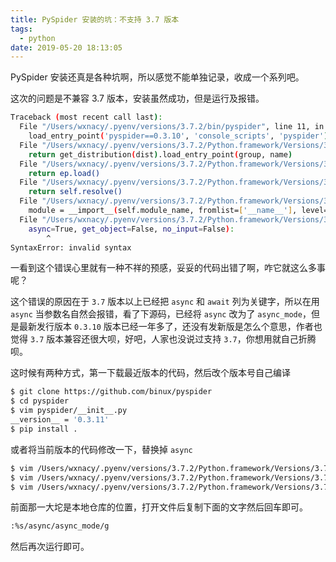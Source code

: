 ```yaml
---
title: PySpider 安装的坑：不支持 3.7 版本
tags:
  - python
date: 2019-05-20 18:13:05
---
```



PySpider 安装还真是各种坑啊，所以感觉不能单独记录，收成一个系列吧。

<!-- more -->
<!-- toc -->

这次的问题是不兼容 3.7 版本，安装虽然成功，但是运行及报错。

```bash
Traceback (most recent call last):
  File "/Users/wxnacy/.pyenv/versions/3.7.2/bin/pyspider", line 11, in <module>
    load_entry_point('pyspider==0.3.10', 'console_scripts', 'pyspider')()
  File "/Users/wxnacy/.pyenv/versions/3.7.2/Python.framework/Versions/3.7/lib/python3.7/site-packages/pkg_resources/__init__.py", line 487, in load_entry_point
    return get_distribution(dist).load_entry_point(group, name)
  File "/Users/wxnacy/.pyenv/versions/3.7.2/Python.framework/Versions/3.7/lib/python3.7/site-packages/pkg_resources/__init__.py", line 2728, in load_entry_point
    return ep.load()
  File "/Users/wxnacy/.pyenv/versions/3.7.2/Python.framework/Versions/3.7/lib/python3.7/site-packages/pkg_resources/__init__.py", line 2346, in load
    return self.resolve()
  File "/Users/wxnacy/.pyenv/versions/3.7.2/Python.framework/Versions/3.7/lib/python3.7/site-packages/pkg_resources/__init__.py", line 2352, in resolve
    module = __import__(self.module_name, fromlist=['__name__'], level=0)
  File "/Users/wxnacy/.pyenv/versions/3.7.2/Python.framework/Versions/3.7/lib/python3.7/site-packages/pyspider/run.py", line 231
    async=True, get_object=False, no_input=False):
        ^
SyntaxError: invalid syntax
```

一看到这个错误心里就有一种不祥的预感，妥妥的代码出错了啊，咋它就这么多事呢？

这个错误的原因在于 `3.7` 版本以上已经把 `async` 和 `await` 列为关键字，所以在用 `async` 当参数名自然会报错，看了下源码，已经将 `async` 改为了 `async_mode`，但是最新发行版本 `0.3.10` 版本已经一年多了，还没有发新版是怎么个意思，作者也觉得 `3.7` 版本兼容还很大呗，好吧，人家也没说过支持 `3.7`，你想用就自己折腾呗。

这时候有两种方式，第一下载最近版本的代码，然后改个版本号自己编译

```bash
$ git clone https://github.com/binux/pyspider
$ cd pyspider
$ vim pyspider/__init__.py
__version__ = '0.3.11'
$ pip install .
```

或者将当前版本的代码修改一下，替换掉 `async`

```bash
$ vim /Users/wxnacy/.pyenv/versions/3.7.2/Python.framework/Versions/3.7/lib/python3.7/site-packages/pyspider/run.py
$ vim /Users/wxnacy/.pyenv/versions/3.7.2/Python.framework/Versions/3.7/lib/python3.7/site-packages/pyspider/fetcher/tornado_fetcher.py
$ vim /Users/wxnacy/.pyenv/versions/3.7.2/Python.framework/Versions/3.7/lib/python3.7/site-packages/pyspider/webui/app.py
```

前面那一大坨是本地仓库的位置，打开文件后复制下面的文字然后回车即可。

```bash
:%s/async/async_mode/g
```

然后再次运行即可。
